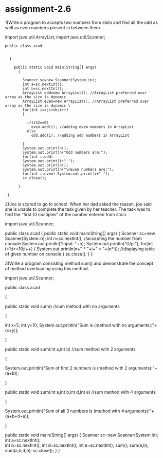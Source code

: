 # assignment-2.6


1)Write a program to accepts two numbers from stdin and find all the odd as well as even numbers present in between them.


   import java.util.ArrayList; import java.util.Scanner;
   
   
    public class acad 
    
    
      {
      
        public static void main(String[] args) 
          { 
          
            Scanner sc=new Scanner(System.in); 
            int a=sc.nextInt();
            int b=sc.nextInt();
            ArrayList odd=new ArrayList(); //ArrayList preferred over array as the size is dynamic 
            ArrayList even=new ArrayList(); //ArrayList preferred over array as the size is dynamic \
            for(int i=a;i<=b;i++) 
            { 
            
              if(i%2==0) 
                even.add(i); //adding even numbers in ArrayList 
              else 
                odd.add(i); //adding odd numbers in ArrayList 
                
            } 
            System.out.println(); 
            System.out.println("Odd numbers are:"); 
            for(int i:odd) 
            System.out.print(i+" "); 
            System.out.println(); 
            System.out.println("\nEven numbers are:"); 
            for(int i:even) System.out.print(i+" "); 
            sc.close(); 
            
          } 
          
     }

2)Joe is scared to go to school. When her dad asked the reason, joe said she is unable to complete the task given by her teacher. The task was to find the “first 10 multiples” of the number entered from stdin.


import java.util.Scanner;

public class acad { public static void main(String[] args) { Scanner sc=new Scanner(System.in); int n=sc.nextInt(); //accepting the number from console System.out.println("Input: "+n); System.out.println("O/p:"); for(int i=1;i<=10;i++) { System.out.println(n+" * "+i+" = "+(n*i)); //displaying table of given number on console } sc.close(); } }


3)Write a program consisting method sum() and demonstrate the concept of method overloading using this method.

import java.util.Scanner;

public class acad 

{ 

public static void sum() //sum method with no arguments 

{ 

int x=5; 
int y=10; 
System.out.println("Sum is (method with no arguments):"+(x+y)); 

} 

public static void sum(int a,int b) //sum method with 2 arguments


{ 

System.out.println("Sum of first 2 numbers is (method with 2 arguments):"+(a+b)); 

} 

public static void sum(int a,int b,int d,int e) //sum method with 4 arguments


{ 

System.out.println("Sum of all 3 numbers is (method with 4 arguments):"+(a+b+d+e)); 

}

public static void main(String[] args)
{
    Scanner sc=new Scanner(System.in);
    int a=sc.nextInt();      
    int b=sc.nextInt();
    int d=sc.nextInt();
    int e=sc.nextInt();
    sum();
    sum(a,b);
    sum(a,b,d,e);
    sc.close();
} 
}
